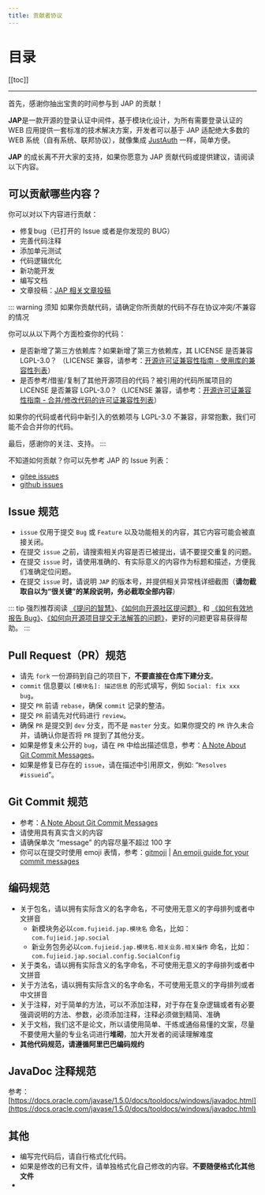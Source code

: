 ```yaml
---
title: 贡献者协议
---
```


# 目录

[[toc]]

----

首先，感谢你抽出宝贵的时间参与到 JAP 的贡献！

**JAP**是一款开源的登录认证中间件，基于模块化设计，为所有需要登录认证的 WEB 应用提供一套标准的技术解决方案，开发者可以基于 JAP 适配绝大多数的 WEB 系统（自有系统、联邦协议），就像集成 [JustAuth](https://gitee.com/yadong.zhang/JustAuth) 一样，简单方便。

**JAP** 的成长离不开大家的支持，如果你愿意为 JAP 贡献代码或提供建议，请阅读以下内容。

## 可以贡献哪些内容？

你可以对以下内容进行贡献：

- 修复bug（已打开的 Issue 或者是你发现的 BUG）
- 完善代码注释
- 添加单元测试
- 代码逻辑优化
- 新功能开发
- 编写文档
- 文章投稿：[JAP 相关文章投稿](https://www.wjx.cn/vj/r4gHhdm.aspx)

::: warning 须知
如果你贡献代码，请确定你所贡献的代码不存在协议冲突/不兼容的情况

你可以从以下两个方面检查你的代码：
- 是否新增了第三方依赖库？如果新增了第三方依赖库，其 LICENSE 是否兼容 LGPL-3.0？ （LICENSE 兼容，请参考：[开源许可证兼容性指南 - 使用库的兼容性列表](https://shimo.im/docs/uL4VQaYGL2sadQOV#anchor-74ae)）
- 是否参考/借鉴/复制了其他开源项目的代码？被引用的代码所属项目的 LICENSE 是否兼容 LGPL-3.0？（LICENSE 兼容，请参考：[开源许可证兼容性指南 - 合并/修改代码的许可证兼容性列表](https://shimo.im/docs/uL4VQaYGL2sadQOV#anchor-39f8)）

如果你的代码或者代码中新引入的依赖项与 LGPL-3.0 不兼容，非常抱歉，我们可能不会合并你的代码。

最后，感谢你的关注、支持。
:::

不知道如何贡献？你可以先参考 JAP 的 Issue 列表：

- [gitee issues](https://gitee.com/fujieid/jap/issues)
- [github issues](https://github.com/fujieid/jap/issues)

## Issue 规范

- `issue` 仅用于提交 `Bug` 或 `Feature` 以及功能相关的内容，其它内容可能会被直接关闭。
- 在提交 `issue` 之前，请搜索相关内容是否已被提出，请不要提交重复的问题。
- 在提交 `issue` 时，请使用准确的、有实际意义的内容作为标题和描述，方便我们准确定位问题。
- 在提交 `issue` 时，请说明 `JAP` 的版本号，并提供相关异常栈详细截图（**请勿截取自以为“很关键”的某段说明，务必截取全部内容**）

::: tip
强烈推荐阅读 [《提问的智慧》](https://github.com/ryanhanwu/How-To-Ask-Questions-The-Smart-Way)、[《如何向开源社区提问题》](https://github.com/seajs/seajs/issues/545) 和 [《如何有效地报告 Bug》](http://www.chiark.greenend.org.uk/~sgtatham/bugs-cn.html)、[《如何向开源项目提交无法解答的问题》](https://zhuanlan.zhihu.com/p/25795393)，更好的问题更容易获得帮助。
:::

## Pull Request（PR）规范

- 请先 `fork` 一份源码到自己的项目下，**不要直接在仓库下建分支**。
- `commit` 信息要以 `[模块名]: 描述信息` 的形式填写，例如 `Social: fix xxx bug`。
- 提交 `PR` 前请 `rebase`，确保 `commit` 记录的整洁。
- 提交 `PR` 前请先对代码进行 `review`。
- 确保 `PR` 是提交到 `dev` 分支，而不是 `master` 分支。如果你提交的 `PR` 许久未合并，请确认你是否将 `PR` 提到了其他分支。
- 如果是修复未公开的 `bug`，请在 `PR` 中给出描述信息，参考：[A Note About Git Commit Messages](https://tbaggery.com/2008/04/19/a-note-about-git-commit-messages.html)。
- 如果是修复已存在的 `issue`，请在描述中引用原文，例如: “`Resolves #issueid`”。

## Git Commit 规范

- 参考：[A Note About Git Commit Messages](https://tbaggery.com/2008/04/19/a-note-about-git-commit-messages.html)
- 请使用具有真实含义的内容
- 请确保单次 “message” 的内容尽量不超过 100 字
- 你可以在提交时使用 emoji 表情，参考：[gitmoji](https://github.com/carloscuesta/gitmoji) | [An emoji guide for your commit messages](https://gitmoji.dev)

## 编码规范

- 关于包名，请以拥有实际含义的名字命名，不可使用无意义的字母排列或者中文拼音
    - 新模块务必以`com.fujieid.jap.模块名` 命名，比如：`com.fujieid.jap.social`
    - 新业务包务必以`com.fujieid.jap.模块名.相关业务.相关操作` 命名，比如：`com.fujieid.jap.social.config.SocialConfig`
- 关于类名，请以拥有实际含义的名字命名，不可使用无意义的字母排列或者中文拼音
- 关于方法名，请以拥有实际含义的名字命名，不可使用无意义的字母排列或者中文拼音
- 关于注释，对于简单的方法，可以不添加注释，对于存在复杂逻辑或者有必要强调说明的方法、参数，必须添加注释，注释必须做到精简、准确
- 关于文档，我们这不是论文，所以请使用简单、干练或通俗易懂的文案，尽量不要使用大量的专业名词进行**堆砌**，加大开发者的阅读理解难度
- **其他代码规范，请遵循阿里巴巴编码规约**

## JavaDoc 注释规范

参考：[https://docs.oracle.com/javase/1.5.0/docs/tooldocs/windows/javadoc.html](https://docs.oracle.com/javase/1.5.0/docs/tooldocs/windows/javadoc.html)

## 其他

- 编写完代码后，请自行格式化代码。
- 如果是修改的已有文件，请单独格式化自己修改的内容。**不要随便格式化其他文件**
- 
